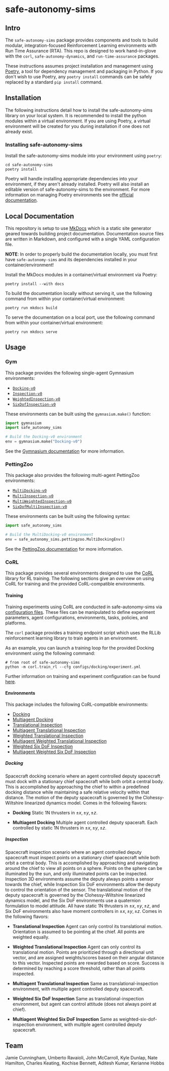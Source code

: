 # safe-autonomy-sims

## Intro

The `safe-autonomy-sims` package provides components and tools to build modular, integration-focused Reinforcement Learning environments with Run Time Assurance (RTA). This repo is designed to work hand-in-glove with the `corl`, `safe-autonomy-dynamics`, and `run-time-assurance` packages.

These instructions assumes project installation and management using [Poetry](https://python-poetry.org/docs/), a tool for dependency management and packaging in Python. If you don't wish to use Poetry, any `poetry install` commands can be safely replaced by a standard `pip install` command.

## Installation

The following instructions detail how to install
the safe-autonomy-sims library on your local system. It is recommended to install the python modules within a virtual environment. If you are using Poetry, a virtual environment will be created for you during installation if one does not already exist.

### Installing safe-autonomy-sims

Install the safe-autonomy-sims module into your
environment using `poetry`:

```shell
cd safe-autonomy-sims
poetry install
```

Poetry will handle installing appropriate dependencies into your environment, if they aren't already installed.  Poetry will also install an editable version of safe-autonomy-sims to the environment. For more information on managing Poetry environments see the [official documentation](https://python-poetry.org/docs/managing-environments/).

## Local Documentation

This repository is setup to use [MkDocs](https://www.mkdocs.org/) which is a static site generator geared towards building project documentation. Documentation source files are written in Markdown, and configured with a single YAML configuration file.

**NOTE**: In order to properly build the documentation locally, you must first have `safe-autonomy-sims` and its dependencies installed in your container/environment!

Install the MkDocs modules in a container/virtual environment via Poetry:

```shell
poetry install --with docs
```

To build the documentation locally without serving it, use
the following command from within your container/virtual environment:

```shell
poetry run mkdocs build
```

To serve the documentation on a local port, use the following
command from within your container/virtual environment:

```shell
poetry run mkdocs serve 
```

## Usage

### Gym

This package provides the following single-agent Gymnasium environments:

* [`Docking-v0`](safe_autonomy_sims/gym/docking/docking_v0.py)
* [`Inspection-v0`](safe_autonomy_sims/gym/inspection/inspection_v0.py)
* [`WeightedInspection-v0`](safe_autonomy_sims/gym/inspection/weighted_inspection_v0.py)
* [`SixDofInspection-v0`](safe_autonomy_sims/gym/inspection/sixdof_inspection_v0.py)

These environments can be built using the `gymnasium.make()` function:

```python
import gymnasium
import safe_autonomy_sims

# Build the Docking-v0 environment
env = gymnasium.make("Docking-v0")
```

See the [Gymnasium documentation](https://gymnasium.farama.org/) for more information.

### PettingZoo

This package also provides the following multi-agent PettingZoo environments:

* [`MultiDocking-v0`](safe_autonomy_sims/pettingzoo/docking/multidocking_v0.py)
* [`MultiInspection-v0`](safe_autonomy_sims/pettingzoo/inspection/multi_inspection_v0.py)
* [`MultiWeightedInspection-v0`](safe_autonomy_sims/pettingzoo/inspection/weighted_multi_inspection_v0.py)
* [`SixDofMultiInspection-v0`](safe_autonomy_sims/pettingzoo/inspection/sixdof_multi_inspection_v0.py)

These environments can be built using the following syntax:

```python
import safe_autonomy_sims

# Build the MultiDocking-v0 environment
env = safe_autonomy_sims.pettingzoo.MultiDockingEnv()
```

See the [PettingZoo documentation](https://pettingzoo.farama.org/) for more information.

### CoRL

This package provides several environments designed to use the [CoRL](https://github.com/act3-ace/CoRL) library for RL training. The following sections give an overview on using CoRL for training and the provided CoRL-compatible environments.

#### Training

Training experiments using CoRL are conducted in safe-autonomy-sims via [configuration files](configs). These files can be manipulated to define experiment parameters, agent configurations, environments, tasks, policies, and platforms.

The `corl` package provides a training endpoint script which uses the RLLib reinforcement learning library to train agents in an environment.

As an example, you can launch a training loop for the provided Docking  environment using the following command:

```shell
# from root of safe-autonomy-sims
python -m corl.train_rl --cfg configs/docking/experiment.yml
```

Further information on training and experiment configuration can be found [here](docs/configuration.md).

#### Environments

This package includes the following CoRL-compatible environments:

* [Docking](docs/tasks/CWH/docking.md)
* [Multiagent Docking](docs/tasks/CWH/multiagent_docking.md)
* [Translational Inspection](docs/tasks/CWH/translational_inspection.md)
* [Multiagent Translational Inspection](docs/tasks/CWH/multiagent_translational_inspection.md)
* [Weighted Translational Inspection](docs/tasks/CWH/weighted_translational_inspection.md)
* [Multiagent Weighted Translational Inspection](docs/tasks/CWH/multiagent_weighted_translational_inspection.md)
* [Weighted Six DoF Inspection](docs/tasks/CWH/six_dof_inspection.md)
* [Multiagent Weighted Six DoF Inspection](docs/tasks/CWH/multiagent_six_dof_inspection.md)

##### Docking

Spacecraft docking scenario where an agent controlled deputy spacecraft must dock with a stationary chief spacecraft while both orbit a central body. This is accomplished by approaching the chief to within a predefined docking distance while maintaining a safe relative velocity within that distance. The motion of the deputy spacecraft is governed by the Clohessy-Wiltshire linearized dynamics model. Comes in the following flavors:

* **Docking**
Static 1N thrusters in $\pm x, \pm y, \pm z$.

* **Multiagent Docking**
Multiple agent controlled deputy spaceraft. Each controlled by static 1N thrusters in $\pm x, \pm y, \pm z$.

##### Inspection

Spacecraft inspection scenario where an agent controlled deputy spacecraft must inspect points on a stationary chief spacecraft while both orbit a central body. This is accomplished by approaching and navigating around the chief to view all points on a sphere. Points on the sphere can be illuminated by the sun, and only illuminated points can be inspected. Inspection 3D environments assume the deputy always points a sensor towards the chief, while Inspection Six DoF environments allow the deputy to control the orientation of the sensor. The translational motion of the deputy spacecraft is governed by the Clohessy-Wiltshire linearized dynamics model, and the Six DoF environments use a quaternion formulation to model attitude. All have static 1N thrusters in $\pm x, \pm y, \pm z$, and Six DoF environments also have moment controllers in $\pm x, \pm y, \pm z$. Comes in the following flavors:

* **Translational Inspection**
Agent can only control its translational motion. Orientation is assumed to be pointing at the chief. All points are weighted equally.

* **Weighted Translational Inspection**
Agent can only control its translational motion. Points are prioritizied through a directional unit vector, and are assigned weights/scores based on their angular distance to this vector. Inspected points are rewarded based on score. Success is determined by reaching a score threshold, rather than all points inspected.

* **Multiagent Translational Inspection**
Same as translational-inspection environment, with multiple agent controlled deputy spacecraft.

* **Weighted Six DoF Inspection**
Same as translational-inspection environment, but agent can control attitude (does not always point at chief).

* **Multiagent Weighted Six DoF Inspection**
Same as weighted-six-dof-inspection environment, with multiple agent controlled deputy spacecraft.

## Team

Jamie Cunningham,
Umberto Ravaioli,
John McCarroll,
Kyle Dunlap,
Nate Hamilton,
Charles Keating,
Kochise Bennett,
Aditesh Kumar,
Kerianne Hobbs
